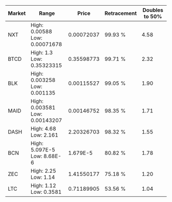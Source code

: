 | Market | Range | Price| Retracement | Doubles to 50% |
| --- | --- | --- | --- | --- |
| NXT | High: 0.00588<br />Low: 0.00071678 | 0.00072037 | 99.93 % | 4.58 |
| BTCD | High: 1.3<br />Low: 0.35323315 | 0.35598773 | 99.71 % | 2.32 |
| BLK | High: 0.003258<br />Low: 0.001135 | 0.00115527 | 99.05 % | 1.90 |
| MAID | High: 0.003581<br />Low: 0.00143207 | 0.00146752 | 98.35 % | 1.71 |
| DASH | High: 4.68<br />Low: 2.161 | 2.20326703 | 98.32 % | 1.55 |
| BCN | High: 5.097E-5<br />Low: 8.68E-6 | 1.679E-5 | 80.82 % | 1.78 |
| ZEC | High: 2.25<br />Low: 1.14 | 1.41550177 | 75.18 % | 1.20 |
| LTC | High: 1.12<br />Low: 0.3581 | 0.71189905 | 53.56 % | 1.04 |
